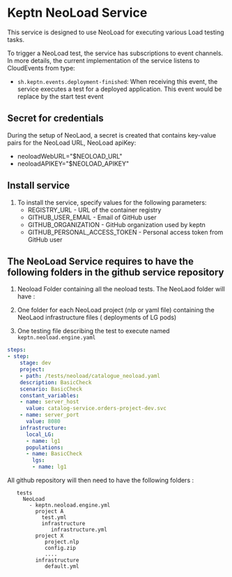 # Keptn NeoLoad Service

This service is designed to use NeoLoad for executing various Load testing tasks. 

To trigger a NeoLoad test, the service has subscriptions to event channels. In more details, the current implementation of the service listens to CloudEvents from type:
* `sh.keptn.events.deployment-finished`: When receiving this event, the service executes a test for a deployed application. This event would be replace by the start test event

## Secret for credentials
During the setup of NeoLaod, a secret is created that contains key-value pairs for the NeoLoad  URL, NeoLoad apiKey:
* neoloadWebURL="$NEOLOAD_URL" 
* neoloadAPIKEY="$NEOLOAD_APIKEY" 



## Install service <a id="install"></a>

1. To install the service, specify values for the following parameters:
    * REGISTRY_URL - URL of the container registry
    * GITHUB_USER_EMAIL - Email of GitHub user
    * GITHUB_ORGANIZATION - GitHub organization used by keptn
    * GITHUB_PERSONAL_ACCESS_TOKEN - Personal access token from GitHub user



## The NeoLoad Service requires to have the following folders in the github service repository

1. Neoload Folder containing all the neoload tests. The NeoLaod folder will have :

1. One folder for each NeoLoad project  (nlp or yaml file) containing the NeoLaod infrastructure files ( deployments of LG pods)

1. One testing file describing the test to execute named `keptn.neoload.engine.yaml`

```yaml
steps:
- step:
    stage: dev
    project:
    - path: /tests/neoload/catalogue_neoload.yaml
    description: BasicCheck
    scenario: BasicCheck
    constant_variables:
    - name: server_host
      value: catalog-service.orders-project-dev.svc
    - name: server_port
      value: 8080
    infrastructure:
      local_LG:
      - name: lg1
      populations:
      - name: BasicCheck
        lgs:
        - name: lg1
 ```

  All github repository will then need to have the following folders :
  ```
     tests
       NeoLoad
         - keptn.neoload.engine.yml
           project A
             test.yml
             infrastructure
                infrastructure.yml
           project X
              project.nlp
              config.zip
              ....
           infrastructure
              default.yml
   ``` 

